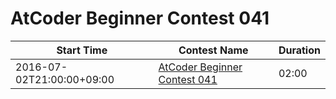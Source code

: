 # AtCoder Beginner Contest 041

| Start Time | Contest Name | Duration |
| --- | --- | --- |
2016-07-02T21:00:00+09:00 | [AtCoder Beginner Contest 041](https://abc041.contest.atcoder.jp/) | 02:00 | 
